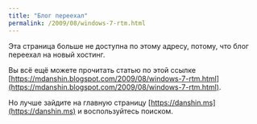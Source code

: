 ```yaml
---
title: "Блог переехал"
permalink: /2009/08/windows-7-rtm.html
---
```

Эта страница больше не доступна по этому адресу, потому, что блог переехал на новый хостинг.

Вы всё ещё можете прочитать статью по этой ссылке [https://mdanshin.blogspot.com/2009/08/windows-7-rtm.html](https://mdanshin.blogspot.com/2009/08/windows-7-rtm.html).

Но лучше зайдите на главную страницу [https://danshin.ms](https://danshin.ms) и воспользуйтесь поиском.